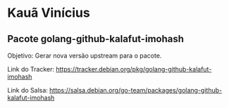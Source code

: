 # Kauã Vinícius

## Pacote golang-github-kalafut-imohash

Objetivo: Gerar nova versão upstream para o pacote.

Link do Tracker: https://tracker.debian.org/pkg/golang-github-kalafut-imohash

Link do Salsa: https://salsa.debian.org/go-team/packages/golang-github-kalafut-imohash

